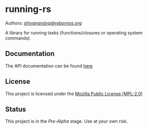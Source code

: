 # running-rs

*Authors: shivanandvp@rebornos.org*

A library for running tasks (functions/closures or operating system commands).

## Documentation

The API documentation can be found [here](https://shivanandvp.gitlab.io/running-rs/running/index.html)

## License

This project is licensed under the [Mozilla Public License (MPL-2.0)](https://www.mozilla.org/en-US/MPL/2.0/)

## Status

This project is in the *Pre-Alpha* stage. Use at your own risk.